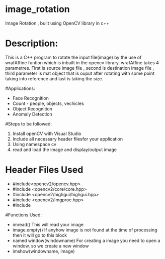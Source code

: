 # image_rotation
Image Rotation , built using OpenCV library in c++

# Description:
This is a C++ program to rotate the input file(image) by the use of wrafAffine funtion which is inbuilt in the opencv library. wrafAffine takes 4 parametres. First is source image file , second is destination image file ,  third parameter is mat object that is ouput after rotating with some point taking into reference and last is taking the size.

#Applications:
- Face Recognition
- Count - people, objects, vechicles
- Object Recognition
- Anomaly Detection

#Steps to be followed:
1) Install openCV with Visual Studio
2) Include all necessary header filesfor your application
3) Using namespace cv
4) read and load the image and display/output image

# Header Files Used
 * #include<opencv2/opencv.hpp>
 * #include <opencv2/core/core.hpp>
 * #include <opencv2/highgui/highgui.hpp>
 * #include <opencv2/imgproc.hpp>
 * #include <iostream>
  
 #Functions Used:
 * imread()
      This will read your image
 * image.empty()
      If anyhow image is not found at the time of processing then it will go to this block
 * named window(windowname)
      For creating a image you need to open a window, so we create a new window
 * imshow(windowname, image)
      
  

